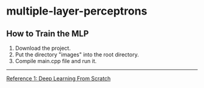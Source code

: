 # multiple-layer-perceptrons  
## How to Train the MLP  
1. Download the project.
2. Put the directory "images" into the root directory.
3. Compile main.cpp file and run it.  

---
[Reference 1: Deep Learning From Scratch](https://www.codingame.com/playgrounds/9487/deep-learning-from-scratch---theory-and-implementation/computational-graphs)
